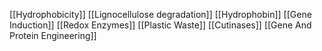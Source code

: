 [[Hydrophobicity]]
[[Lignocellulose degradation]]
[[Hydrophobin]]
[[Gene Induction]]
[[Redox Enzymes]]
[[Plastic Waste]]
[[Cutinases]]
[[Gene And Protein Engineering]]
